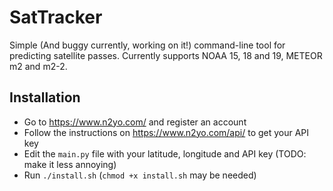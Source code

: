 # SatTracker

Simple (And buggy currently, working on it!) command-line tool for predicting satellite passes. Currently supports NOAA 15, 18 and 19, METEOR m2 and m2-2.

## Installation

 - Go to https://www.n2yo.com/ and register an account
 - Follow the instructions on https://www.n2yo.com/api/ to get your API key
 - Edit the `main.py` file with your latitude, longitude and API key (TODO: make it less annoying)
 - Run `./install.sh` (`chmod +x install.sh` may be needed)
